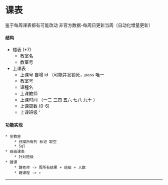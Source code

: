 # 课表

鉴于每周课表都有可能改动
非官方数据-每周日更新当周（自动化增量更新）

#### 结构
* 楼表 (*7)
    * 教室名
    * 教室号
* 上课表
    * 上课号 自增 id （可能并发锁死，pass 唯一
    * 教室号
    * 课程名
    * 上课教师
    * 上课时间 （一二 三四 五六 七八 九十 ）
    * 上课周数 (0-6)
    * 上课班级
‘
#### 功能实现
    * 空教室
        * 扫描所有列 标记 取空
        * Sql
    * 班级课表
        * 针对班级
    * 蹭课
        * 蹭老师 -> 周所有结果 + 班级 + 人数
        * 蹭课程 -> ↑
---